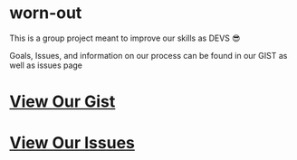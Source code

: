 # worn-out

This is a group project meant to improve our skills as DEVS 😎

Goals, Issues, and information on our process can be found in our GIST as well as issues page

# [View Our Gist](https://gist.github.com/FlameRender/bea3fca3546f3b9422d55f65feda8669#feature-goals)
# [View Our Issues](https://github.com/FlameRender/worn-out/issues)
